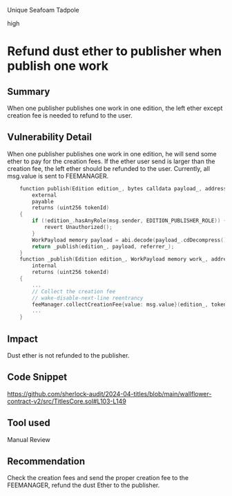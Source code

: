 Unique Seafoam Tadpole

high

# Refund dust ether to publisher when publish one work

## Summary
When one publisher publishes one work in one edition, the left ether except creation fee is needed to refund to the user.

## Vulnerability Detail
When one publisher publishes one work in one edition, he will send some ether to pay for the creation fees. If the ether user send is larger than the creation fee, the left ether should be refunded to the user. Currently, all msg.value is sent to FEEMANAGER.

```c
    function publish(Edition edition_, bytes calldata payload_, address referrer_)
        external
        payable
        returns (uint256 tokenId)
    {
        if (!edition_.hasAnyRole(msg.sender, EDITION_PUBLISHER_ROLE)) {
            revert Unauthorized();
        }
        WorkPayload memory payload = abi.decode(payload_.cdDecompress(), (WorkPayload));
        return _publish(edition_, payload, referrer_);
    }
    function _publish(Edition edition_, WorkPayload memory work_, address referrer_)
        internal
        returns (uint256 tokenId)
    {
        ...
        // Collect the creation fee
        // wake-disable-next-line reentrancy
        feeManager.collectCreationFee{value: msg.value}(edition_, tokenId, msg.sender);
        ...
    }

```
## Impact
Dust ether is not refunded to the publisher.

## Code Snippet
https://github.com/sherlock-audit/2024-04-titles/blob/main/wallflower-contract-v2/src/TitlesCore.sol#L103-L149
## Tool used

Manual Review

## Recommendation
Check the creation fees and send the proper creation fee to the FEEMANAGER, refund the dust Ether to the publisher.